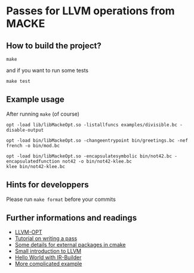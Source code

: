 # Passes for LLVM operations from MACKE


## How to build the project?

```
make
```
and if you want to run some tests

```
make test
```

## Example usage

After running `make` (of course)

```
opt -load lib/libMackeOpt.so -listallfuncs examples/divisible.bc -disable-output

opt -load bin/libMackeOpt.so -changeentrypoint bin/greetings.bc -nef french -o bin/mod.bc

opt -load bin/libMackeOpt.so -encapsulatesymbolic bin/not42.bc -encapsulatedfunction not42 -o bin/not42-klee.bc
klee bin/not42-klee.bc
```

## Hints for developpers

Please run `make format` before your commits


## Further informations and readings

* [LLVM-OPT](http://llvm.org/docs/CommandGuide/opt.html)
* [Tutorial on writing a pass](http://llvm.org/docs/WritingAnLLVMPass.html)
* [Some details for external packages in cmake](http://wiki.icub.org/wiki/CMake_and_FIND_PACKAGE)
* [Small introduction to LLVM](http://adriansampson.net/blog/llvm.html)
* [Hello World with IR-Builder](https://www.ibm.com/developerworks/library/os-createcompilerllvm1/index.html)
* [More complicated example](http://llvm.org/releases/2.6/docs/tutorial/JITTutorial2.html)
